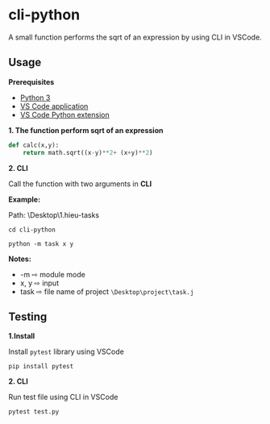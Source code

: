 # cli-python
A small function performs the sqrt of an expression by using CLI in VSCode.

## Usage
**Prerequisites**
- [Python 3](https://www.python.org/downloads/)
- [VS Code application](https://code.visualstudio.com/download)
- [VS Code Python extension](https://marketplace.visualstudio.com/items?itemName=ms-python.python)

**1. The function perform sqrt of an expression**

```python
def calc(x,y):
    return math.sqrt((x-y)**2+ (x+y)**2)
```
**2. CLI**

Call the function with two arguments in **CLI**

**Example:**

Path: \Desktop\1.hieu-tasks

```cli
cd cli-python
```

```cli
python -m task x y
```
**Notes:**
- -m   ⇨ module mode
- x, y ⇨ input
- task ⇨ file name of project `\Desktop\project\task.j`

## Testing

**1.Install**

Install `pytest` library using VSCode

```cli
pip install pytest
```

**2. CLI**

Run test file using CLI in VSCode
```cli
pytest test.py
```
